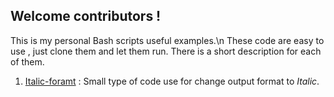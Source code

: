 ## Welcome contributors !

This is my personal Bash scripts useful examples.\n
These code are easy to use , just clone them and let them run.
There is a short description for each of them.

1. [Italic-foramt](Italic-foramt) : Small type of code use for change output format to *Italic*.

